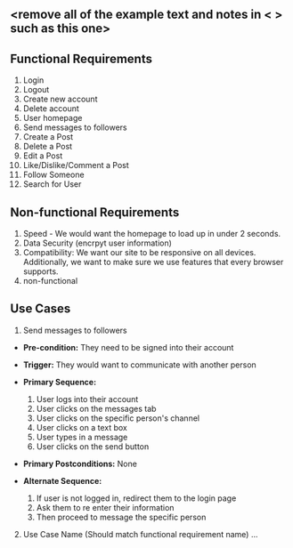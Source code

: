 ## <remove all of the example text and notes in < > such as this one>

## Functional Requirements

1. Login
2. Logout
3. Create new account
4. Delete account
5. User homepage
6. Send messages to followers
7. Create a Post
8. Delete a Post
9. Edit a Post
10. Like/Dislike/Comment a Post
11. Follow Someone
12. Search for User

## Non-functional Requirements

1. Speed - We would want the homepage to load up in under 2 seconds.
2. Data Security (encrpyt user information)
3. Compatibility: We want our site to be responsive on all devices. Additionally, we want to make sure we use features that every browser supports.
4. non-functional

## Use Cases

1. Send messages to followers
- **Pre-condition:** They need to be signed into their account

- **Trigger:** They would want to communicate with another person

- **Primary Sequence:**
  
  1. User logs into their account
  2. User clicks on the messages tab
  3. User clicks on the specific person's channel
  4. User clicks on a text box
  5. User types in a message
  6. User clicks on the send button

- **Primary Postconditions:** None 

- **Alternate Sequence:**
  
  1. If user is not logged in, redirect them to the login page
  2. Ask them to re enter their information
  3. Then proceed to message the specific person

2. Use Case Name (Should match functional requirement name)
   ...
